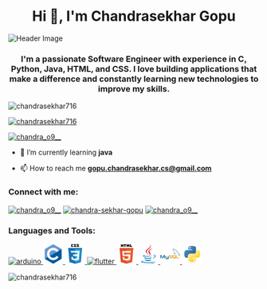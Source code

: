 <h1 align="center">
Hi 👋, I'm Chandrasekhar Gopu</h1>

  ![Header Image](https://t4.ftcdn.net/jpg/07/44/95/11/360_F_744951102_bGTc6msVaH6JgWJQ81GFAREh9MtzmJnn.jpg)
<h3 align="center">I'm a passionate Software Engineer with experience in C, Python, Java, HTML, and CSS. I love building applications that make a difference and constantly learning new technologies to improve my skills.</h3>

<p align="left"> <img src="https://komarev.com/ghpvc/?username=chandrasekhar716&label=Profile%20views&color=0e75b6&style=flat" alt="chandrasekhar716" /> </p>

<p align="left"> <a href="https://github.com/ryo-ma/github-profile-trophy"><img src="https://github-profile-trophy.vercel.app/?username=chandrasekhar716" alt="chandrasekhar716" /></a> </p>

<p align="left"> <a href="https://twitter.com/chandra_o9__" target="blank"><img src="https://img.shields.io/twitter/follow/chandra_o9__?logo=twitter&style=for-the-badge" alt="chandra_o9__" /></a> </p>

- 🌱 I’m currently learning **java**

- 📫 How to reach me **gopu.chandrasekhar.cs@gmail.com**

<h3 align="left">Connect with me:</h3>
<p align="left">
<a href="https://twitter.com/chandra_o9__" target="blank"><img align="center" src="https://raw.githubusercontent.com/rahuldkjain/github-profile-readme-generator/master/src/images/icons/Social/twitter.svg" alt="chandra_o9__" height="30" width="40" /></a>
<a href="https://linkedin.com/in/chandra-sekhar-gopu" target="blank"><img align="center" src="https://raw.githubusercontent.com/rahuldkjain/github-profile-readme-generator/master/src/images/icons/Social/linked-in-alt.svg" alt="chandra-sekhar-gopu" height="30" width="40" /></a>
<a href="https://instagram.com/chandra_o9__" target="blank"><img align="center" src="https://raw.githubusercontent.com/rahuldkjain/github-profile-readme-generator/master/src/images/icons/Social/instagram.svg" alt="chandra_o9__" height="30" width="40" /></a>
</p>

<h3 align="left">Languages and Tools:</h3>
<p align="left"> <a href="https://www.arduino.cc/" target="_blank" rel="noreferrer"> <img src="https://cdn.worldvectorlogo.com/logos/arduino-1.svg" alt="arduino" width="40" height="40"/> </a> <a href="https://www.cprogramming.com/" target="_blank" rel="noreferrer"> <img src="https://raw.githubusercontent.com/devicons/devicon/master/icons/c/c-original.svg" alt="c" width="40" height="40"/> </a> <a href="https://www.w3schools.com/css/" target="_blank" rel="noreferrer"> <img src="https://raw.githubusercontent.com/devicons/devicon/master/icons/css3/css3-original-wordmark.svg" alt="css3" width="40" height="40"/> </a> <a href="https://flutter.dev" target="_blank" rel="noreferrer"> <img src="https://www.vectorlogo.zone/logos/flutterio/flutterio-icon.svg" alt="flutter" width="40" height="40"/> </a> <a href="https://www.w3.org/html/" target="_blank" rel="noreferrer"> <img src="https://raw.githubusercontent.com/devicons/devicon/master/icons/html5/html5-original-wordmark.svg" alt="html5" width="40" height="40"/> </a> <a href="https://www.java.com" target="_blank" rel="noreferrer"> <img src="https://raw.githubusercontent.com/devicons/devicon/master/icons/java/java-original.svg" alt="java" width="40" height="40"/> </a> <a href="https://www.mysql.com/" target="_blank" rel="noreferrer"> <img src="https://raw.githubusercontent.com/devicons/devicon/master/icons/mysql/mysql-original-wordmark.svg" alt="mysql" width="40" height="40"/> </a> <a href="https://www.python.org" target="_blank" rel="noreferrer"> <img src="https://raw.githubusercontent.com/devicons/devicon/master/icons/python/python-original.svg" alt="python" width="40" height="40"/> </a> </p>

<p><img align="center" src="https://github-readme-streak-stats.herokuapp.com/?user=chandrasekhar716&" alt="chandrasekhar716" /></p>
